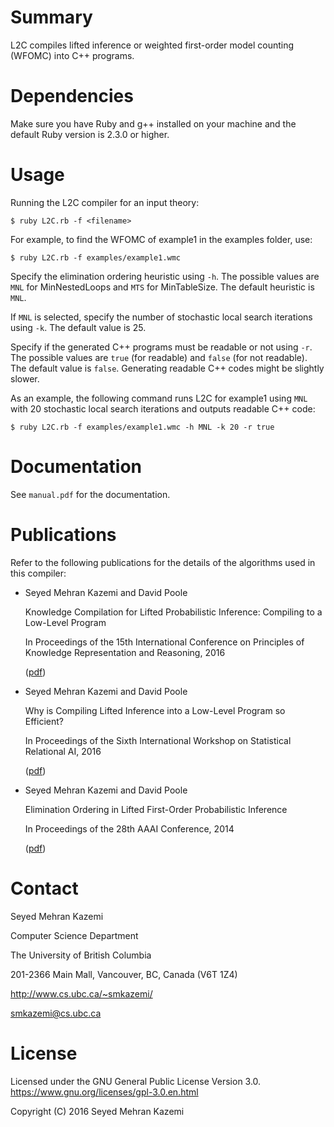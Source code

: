 Summary
=======

L2C compiles lifted inference or weighted first-order model counting (WFOMC) into C++ programs.


Dependencies
============
Make sure you have Ruby and g++ installed on your machine and the default Ruby version is 2.3.0 or higher.


Usage
=====

Running the L2C compiler for an input theory:

    $ ruby L2C.rb -f <filename>

For example, to find the WFOMC of example1 in the examples folder, use:

    $ ruby L2C.rb -f examples/example1.wmc

Specify the elimination ordering heuristic using `-h`. The possible values are `MNL` for MinNestedLoops and `MTS` for MinTableSize. The default heuristic is `MNL`.

If `MNL` is selected, specify the number of stochastic local search iterations using `-k`. The default value is 25.

Specify if the generated C++ programs must be readable or not using `-r`. The possible values are `true` (for readable) and `false` (for not readable). The default value is `false`. Generating readable C++ codes might be slightly slower. 

As an example, the following command runs L2C for example1 using `MNL` with 20 stochastic local search iterations and outputs readable C++ code:

    $ ruby L2C.rb -f examples/example1.wmc -h MNL -k 20 -r true


Documentation
=============

See `manual.pdf` for the documentation.


Publications
============

Refer to the following publications for the details of the algorithms used in this compiler:

- Seyed Mehran Kazemi and David Poole

  Knowledge Compilation for Lifted Probabilistic Inference: Compiling to a Low-Level Program

  In Proceedings of the 15th International Conference on Principles of Knowledge Representation and Reasoning, 2016

  ([pdf](http://www.cs.ubc.ca/~smkazemi/files/KazemiPoole-LRC2CPP.pdf))
- Seyed Mehran Kazemi and David Poole

  Why is Compiling Lifted Inference into a Low-Level Program so Efficient?

  In Proceedings of the Sixth International Workshop on Statistical Relational AI, 2016

  ([pdf](http://www.cs.ubc.ca/~smkazemi/files/KazemiPoole-LRC2CPP-exp.pdf))
- Seyed Mehran Kazemi and David Poole

  Elimination Ordering in Lifted First-Order Probabilistic Inference

  In Proceedings of the 28th AAAI Conference, 2014
  
  ([pdf](https://www.cs.ubc.ca/~poole/papers/elim-order-aaai-2014.pdf))


Contact
=======

Seyed Mehran Kazemi

Computer Science Department

The University of British Columbia

201-2366 Main Mall, Vancouver, BC, Canada (V6T 1Z4)  

<http://www.cs.ubc.ca/~smkazemi/>  

<smkazemi@cs.ubc.ca>



License
=======

Licensed under the GNU General Public License Version 3.0.
<https://www.gnu.org/licenses/gpl-3.0.en.html>


Copyright (C) 2016  Seyed Mehran Kazemi